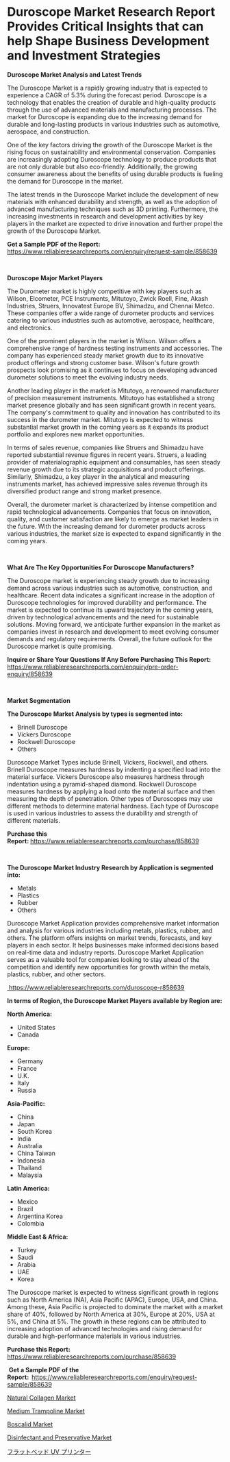 <p><h1>Duroscope Market Research Report Provides Critical Insights that can help Shape Business Development and Investment Strategies</h1></p><p><strong>Duroscope Market Analysis and Latest Trends</strong></p>
<p><p>The Duroscope Market is a rapidly growing industry that is expected to experience a CAGR of 5.3% during the forecast period. Duroscope is a technology that enables the creation of durable and high-quality products through the use of advanced materials and manufacturing processes. The market for Duroscope is expanding due to the increasing demand for durable and long-lasting products in various industries such as automotive, aerospace, and construction.</p><p>One of the key factors driving the growth of the Duroscope Market is the rising focus on sustainability and environmental conservation. Companies are increasingly adopting Duroscope technology to produce products that are not only durable but also eco-friendly. Additionally, the growing consumer awareness about the benefits of using durable products is fueling the demand for Duroscope in the market.</p><p>The latest trends in the Duroscope Market include the development of new materials with enhanced durability and strength, as well as the adoption of advanced manufacturing techniques such as 3D printing. Furthermore, the increasing investments in research and development activities by key players in the market are expected to drive innovation and further propel the growth of the Duroscope Market.</p></p>
<p><strong>Get a Sample PDF of the Report:&nbsp;</strong> <a href="https://www.reliableresearchreports.com/enquiry/request-sample/858639">https://www.reliableresearchreports.com/enquiry/request-sample/858639</a></p>
<p>&nbsp;</p>
<p><strong>Duroscope Major Market Players</strong></p>
<p><p>The Durometer market is highly competitive with key players such as Wilson, Elcometer, PCE Instruments, Mitutoyo, Zwick Roell, Fine, Akash Industries, Struers, Innovatest Europe BV, Shimadzu, and Chennai Metco. These companies offer a wide range of durometer products and services catering to various industries such as automotive, aerospace, healthcare, and electronics.</p><p>One of the prominent players in the market is Wilson. Wilson offers a comprehensive range of hardness testing instruments and accessories. The company has experienced steady market growth due to its innovative product offerings and strong customer base. Wilson's future growth prospects look promising as it continues to focus on developing advanced durometer solutions to meet the evolving industry needs.</p><p>Another leading player in the market is Mitutoyo, a renowned manufacturer of precision measurement instruments. Mitutoyo has established a strong market presence globally and has seen significant growth in recent years. The company's commitment to quality and innovation has contributed to its success in the durometer market. Mitutoyo is expected to witness substantial market growth in the coming years as it expands its product portfolio and explores new market opportunities.</p><p>In terms of sales revenue, companies like Struers and Shimadzu have reported substantial revenue figures in recent years. Struers, a leading provider of materialographic equipment and consumables, has seen steady revenue growth due to its strategic acquisitions and product offerings. Similarly, Shimadzu, a key player in the analytical and measuring instruments market, has achieved impressive sales revenue through its diversified product range and strong market presence.</p><p>Overall, the durometer market is characterized by intense competition and rapid technological advancements. Companies that focus on innovation, quality, and customer satisfaction are likely to emerge as market leaders in the future. With the increasing demand for durometer products across various industries, the market size is expected to expand significantly in the coming years.</p></p>
<p>&nbsp;</p>
<p><strong>What Are The Key Opportunities For Duroscope Manufacturers?</strong></p>
<p><p>The Duroscope market is experiencing steady growth due to increasing demand across various industries such as automotive, construction, and healthcare. Recent data indicates a significant increase in the adoption of Duroscope technologies for improved durability and performance. The market is expected to continue its upward trajectory in the coming years, driven by technological advancements and the need for sustainable solutions. Moving forward, we anticipate further expansion in the market as companies invest in research and development to meet evolving consumer demands and regulatory requirements. Overall, the future outlook for the Duroscope market is quite promising.</p></p>
<p><strong>Inquire or Share Your Questions If Any Before Purchasing This Report:</strong> <a href="https://www.reliableresearchreports.com/enquiry/pre-order-enquiry/858639">https://www.reliableresearchreports.com/enquiry/pre-order-enquiry/858639</a></p>
<p>&nbsp;</p>
<p><strong>Market Segmentation</strong></p>
<p><strong>The Duroscope Market Analysis by types is segmented into:</strong></p>
<p><ul><li>Brinell Duroscope</li><li>Vickers Duroscope</li><li>Rockwell Duroscope</li><li>Others</li></ul></p>
<p><p>Duroscope Market Types include Brinell, Vickers, Rockwell, and others. Brinell Duroscope measures hardness by indenting a specified load into the material surface. Vickers Duroscope also measures hardness through indentation using a pyramid-shaped diamond. Rockwell Duroscope measures hardness by applying a load onto the material surface and then measuring the depth of penetration. Other types of Duroscopes may use different methods to determine material hardness. Each type of Duroscope is used in various industries to assess the durability and strength of different materials.</p></p>
<p><strong>Purchase this Report:&nbsp;</strong><a href="https://www.reliableresearchreports.com/purchase/858639">https://www.reliableresearchreports.com/purchase/858639</a></p>
<p>&nbsp;</p>
<p><strong>The Duroscope Market Industry Research by Application is segmented into:</strong></p>
<p><ul><li>Metals</li><li>Plastics</li><li>Rubber</li><li>Others</li></ul></p>
<p><p>Duroscope Market Application provides comprehensive market information and analysis for various industries including metals, plastics, rubber, and others. The platform offers insights on market trends, forecasts, and key players in each sector. It helps businesses make informed decisions based on real-time data and industry reports. Duroscope Market Application serves as a valuable tool for companies looking to stay ahead of the competition and identify new opportunities for growth within the metals, plastics, rubber, and other sectors.</p></p>
<p><a href="https://www.reliableresearchreports.com/duroscope-r858639">&nbsp;https://www.reliableresearchreports.com/duroscope-r858639</a></p>
<p><strong>In terms of Region, the Duroscope Market Players available by Region are:</strong></p>
<p>
    <p> <strong> North America: </strong>
        <ul>
            <li>United States</li>
            <li>Canada</li>
        </ul>
        </p> 
    <p> <strong> Europe: </strong>
        <ul>
            <li>Germany</li>
            <li>France</li>
            <li>U.K.</li>
            <li>Italy</li>
            <li>Russia</li>
        </ul>
        </p> 
    <p> <strong> Asia-Pacific: </strong>
        <ul>
            <li>China</li>
            <li>Japan</li>
            <li>South Korea</li>
            <li>India</li>
            <li>Australia</li>
            <li>China Taiwan</li>
            <li>Indonesia</li>
            <li>Thailand</li>
            <li>Malaysia</li>
        </ul>
        </p> 
    <p> <strong> Latin America: </strong>
        <ul>
            <li>Mexico</li>
            <li>Brazil</li>
            <li>Argentina Korea</li>
            <li>Colombia</li>
        </ul>
        </p> 
    <p> <strong> Middle East & Africa: </strong>
        <ul>
            <li>Turkey</li>
            <li>Saudi</li>
            <li>Arabia</li>
            <li>UAE</li>
            <li>Korea</li>
        </ul>
    </p>
    </p>
<p><p>The Duroscope market is expected to witness significant growth in regions such as North America (NA), Asia Pacific (APAC), Europe, USA, and China. Among these, Asia Pacific is projected to dominate the market with a market share of 40%, followed by North America at 30%, Europe at 20%, USA at 5%, and China at 5%. The growth in these regions can be attributed to increasing adoption of advanced technologies and rising demand for durable and high-performance materials in various industries.</p></p>
<p><strong>Purchase this Report: </strong><a href="https://www.reliableresearchreports.com/purchase/858639">https://www.reliableresearchreports.com/purchase/858639</a></p>
<p>&nbsp;<strong>Get a Sample PDF of the Report:&nbsp;&nbsp;</strong><a href="https://www.reliableresearchreports.com/enquiry/request-sample/858639">https://www.reliableresearchreports.com/enquiry/request-sample/858639</a></p>
<p><strong></strong></p>
<p><p><a href="https://www.linkedin.com/pulse/natural-collagen-market-size-growth-segmentation-regional-country-s66ec?trackingId=O9wMnp9ZQz46H1nqb4U%2FXw%3D%3D">Natural Collagen Market</a></p><p><a href="https://github.com/ChiragRp1/Market-Research-Report-List-4/blob/main/medium-trampoline-market.md">Medium Trampoline Market</a></p><p><a href="https://issuu.com/reportprime-2/docs/boscalid-market-size-2030.pptx">Boscalid Market</a></p><p><a href="https://www.linkedin.com/pulse/disinfectant-preservative-market-size-share-global-analysis-fxbyc?trackingId=70ev2U%2FSlnMgdhJwKyDfAg%3D%3D">Disinfectant and Preservative Market</a></p><p><a href="https://github.com/oafhukehf4709715/Market-Research-Report-List-1/blob/main/901402926657.md">フラットベッド UV プリンター</a></p></p>